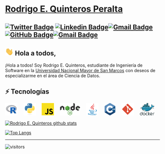 # [Rodrigo E. Quinteros Peralta](https://www.linkedin.com/in/rodrigo-e-quinteros-peralta-6a626b222/) 
[![Twitter Badge](https://img.shields.io/badge/-@rodrigo_eqp-1ca0f1?style=flat-square&labelColor=1ca0f1&logo=twitter&logoColor=white&link=https://twitter.com/rodrigo_eqp)](https://twitter.com/rodrigo_eqp) [![Linkedin Badge](https://img.shields.io/badge/-rodrigo_eqp-blue?style=flat-square&logo=Linkedin&logoColor=white&link=https://www.linkedin.com/in/rodrigo-e-quinteros-peralta-6a626b222/)](https://www.linkedin.com/in/rodrigo-e-quinteros-peralta-6a626b222/)[![Gmail Badge](https://img.shields.io/badge/-connectwithrodrigoqp0722@gmail.com-c14438?style=flat-square&logo=Gmail&logoColor=white&link=mailto:connectwithrodrigoqp0722@gmail.com)](mailto:connectwithrodrigoqp0722@gmail.com)[![GitHub Badge](https://img.shields.io/badge/-@QPRodrigo-%23181717?style=flat-square&logo=github)](https://github.com/QPRodrigo)[![Gmail Badge](https://img.shields.io/badge/-connectwithrodrigo.quinteros@unmsm.edu.pe-c14438?style=flat-square&logo=Gmail&logoColor=white&link=mailto:connectwithrodrigo.quinteros@unmsm.edu.pe)](mailto:connectwithrodrigo.quinteros@unmsm.edu.pe)
---
## <img src="https://raw.githubusercontent.com/QPRodrigo/QPRodrigo/main/assets/wave.gif" width="27px"> Hola a todos,
¡Hola a todos! Soy Rodrigo E. Quinteros, estudiante de Ingeniería de Software en la [Universidad Nacional Mayor de San Marcos](https://unmsm.edu.pe/) con deseos de especializarme en el área de Ciencia de Datos.

 ## ⚡ Tecnologías
  <img height="40" src="https://raw.githubusercontent.com/QPRodrigo/QPRodrigo/main/assets/R.svg"> &nbsp; &nbsp;
  <img height="40" src="https://raw.githubusercontent.com/QPRodrigo/QPRodrigo/main/assets/py.svg"> &nbsp; &nbsp;
  <img height="40" src="https://raw.githubusercontent.com/QPRodrigo/QPRodrigo/main/assets/javascript.svg"> &nbsp; &nbsp; 
  <img height="40" src="https://raw.githubusercontent.com/QPRodrigo/QPRodrigo/main/assets/nodejs.svg"> &nbsp; &nbsp; 
  <img height="40" src="https://raw.githubusercontent.com/QPRodrigo/QPRodrigo/main/assets/java.svg"> &nbsp; &nbsp; 
  <img height="40" src="https://raw.githubusercontent.com/QPRodrigo/QPRodrigo/main/assets/c%2B%2B.svg"> &nbsp; &nbsp; 
  <img height="40" src="https://raw.githubusercontent.com/QPRodrigo/QPRodrigo/main/assets/git.svg"> &nbsp; &nbsp; 
  <img height="40" src="https://raw.githubusercontent.com/QPRodrigo/QPRodrigo/main/assets/docker.svg">
<br/> 

[![Rodrigo E. Quinteros github stats](https://github-readme-stats.vercel.app/api?username=QPRodrigo&show_icons=true&theme=algolia&include_all_commits=true)](https://github.com/anuraghazra/github-readme-stats)

[![Top Langs](https://github-readme-stats.vercel.app/api/top-langs/?username=QPRodrigo&bg_color=160deg,485563,29323c&title_color=ffffff&text_color=ffffff&icon_color=fafafa&hide_border=true&langs_count=8&locale=es)](https://github.com/anuraghazra/github-readme-stats)

---

![visitors](https://visitor-badge.laobi.icu/badge?page_id=QPRodrigo.QPRodrigo&title=Visitas%20perfil) 

<!--
**QPRodrigo/QPRodrigo** is a ✨ _special_ ✨ repository because its `README.md` (this file) appears on your GitHub profile.

Here are some ideas to get you started:

- 🔭 I’m currently working on ...
- 🌱 I’m currently learning ...
- 👯 I’m looking to collaborate on ...
- 🤔 I’m looking for help with ...
- 💬 Ask me about ...
- 📫 How to reach me: ...
- 😄 Pronouns: ...
- ⚡ Fun fact: ...
-->
